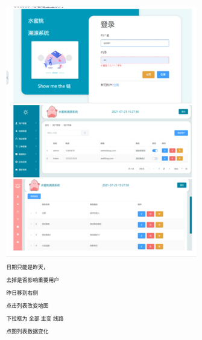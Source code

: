 ![image-20220402102813349](../../imgs/image-20220402102813349.png)

日期只能是昨天，

去掉是否影响重要用户

昨日移到右侧

点击列表改变地图

下拉框为 全部 主变 线路

点图列表数据变化
